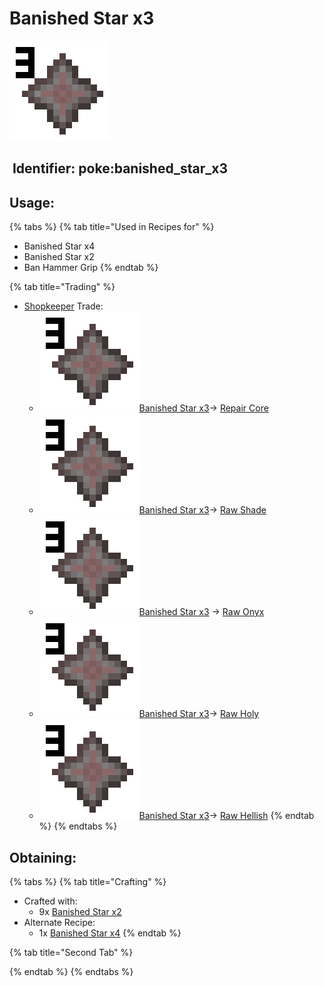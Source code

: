 # Banished Star x3

![](https://github.com/ItsMePok/PFE/blob/wikiAssets/wikiMain/banished_star_x3.png?raw=true)

## <img src="https://minecraft.wiki/images/Name_Tag_JE2_BE2.png?cbdc1" alt="" data-size="line"> Identifier: **poke:banished\_star\_x3** <a href="#identifier" id="identifier"></a>

## Usage:

{% tabs %}
{% tab title="Used in Recipes for" %}
* <img src="https://pfewiki.gitbook.io/~gitbook/image?url=https%3A%2F%2Fgithub.com%2FItsMePok%2FPFE%2Fassets%2F136857747%2Ffe59da80-6212-4204-9d12-39e0bdbc55ff&#x26;width=768&#x26;dpr=1&#x26;quality=100&#x26;sign=aa843470&#x26;sv=1" alt="" data-size="line">Banished Star x4
* <img src="https://pfewiki.gitbook.io/~gitbook/image?url=https%3A%2F%2Fgithub.com%2FItsMePok%2FPFE%2Fassets%2F136857747%2Fe418b9e5-fabf-44cd-9775-f353e3b512ac&#x26;width=768&#x26;dpr=1&#x26;quality=100&#x26;sign=ffcb5343&#x26;sv=1" alt="" data-size="line">Banished Star x2
* Ban Hammer Grip
{% endtab %}

{% tab title="Trading" %}
* [Shopkeeper](https://github.com/ItsMePok/PFE/wiki/Shopkeeper) Trade:
  * [<img src="https://github.com/ItsMePok/PFE/blob/wikiAssets/wikiMain/banished_star_x3.png?raw=true" alt="" data-size="line">Banished Star x3](banished-star-x3.md)-> [Repair Core](https://pfewiki.gitbook.io/home/items/cores/repair-core)
  * &#x20;[<img src="https://github.com/ItsMePok/PFE/blob/wikiAssets/wikiMain/banished_star_x3.png?raw=true" alt="" data-size="line">Banished Star x3](banished-star-x3.md)-> [Raw Shade](https://github.com/ItsMePok/PFE/wiki/Raw-Shade)
  * [<img src="https://github.com/ItsMePok/PFE/blob/wikiAssets/wikiMain/banished_star_x3.png?raw=true" alt="" data-size="line">Banished Star x3](banished-star-x3.md) -> [Raw Onyx](https://github.com/ItsMePok/PFE/wiki/Raw-Onyx)
  * [<img src="https://github.com/ItsMePok/PFE/blob/wikiAssets/wikiMain/banished_star_x3.png?raw=true" alt="" data-size="line">Banished Star x3](banished-star-x3.md)-> [Raw Holy](https://github.com/ItsMePok/PFE/wiki/Raw-Holy)
  * [<img src="https://github.com/ItsMePok/PFE/blob/wikiAssets/wikiMain/banished_star_x3.png?raw=true" alt="" data-size="line">Banished Star x3](banished-star-x3.md)-> [Raw Hellish](https://github.com/ItsMePok/PFE/wiki/Raw-Hellish)
{% endtab %}
{% endtabs %}

## Obtaining:

{% tabs %}
{% tab title="Crafting" %}
* Crafted with:
  * 9x [Banished Star x2](https://pfewiki.gitbook.io/home/items/banished-stars/banished-star-x2)
* Alternate Recipe:
  * 1x [Banished Star x4](https://pfewiki.gitbook.io/home/items/banished-stars/banished-star-x4)
{% endtab %}

{% tab title="Second Tab" %}

{% endtab %}
{% endtabs %}

